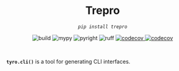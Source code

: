 <div align="center">
    <h1>Trepro</h1>
    <em><code>pip install trepro</code></em>
</div>

<p align="center">
    <img alt="build" src="https://github.com/brentyi/tyro/actions/workflows/build.yml/badge.svg" />
    <img alt="mypy" src="https://github.com/brentyi/tyro/actions/workflows/mypy.yml/badge.svg" />
    <img alt="pyright" src="https://github.com/brentyi/tyro/actions/workflows/pyright.yml/badge.svg" />
    <img alt="ruff" src="https://github.com/brentyi/tyro/actions/workflows/ruff.yml/badge.svg" />
    <a href="https://codecov.io/gh/brentyi/tyro">
        <img alt="codecov" src="https://codecov.io/gh/brentyi/tyro/branch/main/graph/badge.svg" />
    </a>
    <a href="https://pypi.org/project/tyro/">
        <img alt="codecov" src="https://img.shields.io/pypi/pyversions/tyro" />
    </a>
</p>

<br />

<strong><code>tyro.cli()</code></strong> is a tool for generating CLI
interfaces.